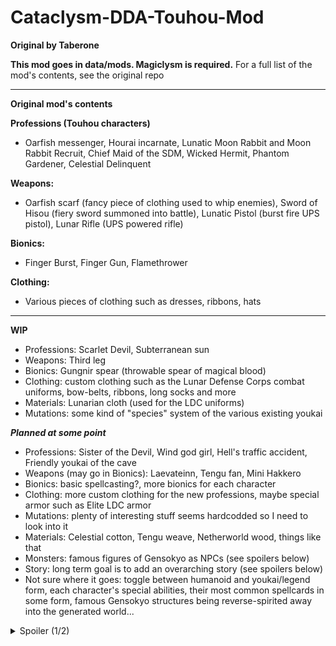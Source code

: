 # Cataclysm-DDA-Touhou-Mod
**Original by Taberone**

**This mod goes in data/mods. Magiclysm is required.**
For a full list of the mod's contents, see the original repo


----

**Original mod's contents**

**Professions (Touhou characters)**
* Oarfish messenger, Hourai incarnate, Lunatic Moon Rabbit and Moon Rabbit Recruit, Chief Maid of the SDM, Wicked Hermit, Phantom Gardener, Celestial Delinquent

**Weapons:**
* Oarfish scarf (fancy piece of clothing used to whip enemies), Sword of Hisou (fiery sword summoned into battle), Lunatic Pistol (burst fire UPS pistol), Lunar Rifle (UPS powered rifle)

**Bionics:**
* Finger Burst, Finger Gun, Flamethrower

**Clothing:**
* Various pieces of clothing such as dresses, ribbons, hats


----

**WIP**
* Professions: Scarlet Devil, Subterranean sun
* Weapons: Third leg
* Bionics: Gungnir spear (throwable spear of magical blood)
* Clothing: custom clothing such as the Lunar Defense Corps combat uniforms, bow-belts, ribbons, long socks and more
* Materials: Lunarian cloth (used for the LDC uniforms)
* Mutations: some kind of "species" system of the various existing youkai


***Planned at some point***
* Professions: Sister of the Devil, Wind god girl, Hell's traffic accident, Friendly youkai of the cave
* Weapons (may go in Bionics): Laevateinn, Tengu fan, Mini Hakkero 
* Bionics: basic spellcasting?, more bionics for each character
* Clothing: more custom clothing for the new professions, maybe special armor such as Elite LDC armor
* Mutations: plenty of interesting stuff seems hardcodded so I need to look into it
* Materials: Celestial cotton, Tengu weave, Netherworld wood, things like that
* Monsters: famous figures of Gensokyo as NPCs (see spoilers below)
* Story: long term goal is to add an overarching story (see spoilers below)
* Not sure where it goes: toggle between humanoid and youkai/legend form, each character's special abilities, their most common spellcards in some form, famous Gensokyo structures being reverse-spirited away into the generated world...


<details>
    <summary>Spoiler (1/2)</summary>
    Current profession descriptions give a initial glimpse of an underlying story. So far, a tl;dr is that certain mastermind youkai is related in some way or another to the Cataclysm, so she played her hand accordingly. Each profession would then meet Gensokyo's NPCs or find items or structures in the world, and continue the story from that point. Again, this is a long term goal after I finish adding and fixing most of the "core" mod
    <details>
        <summary>Spoiler (2/2)</summary>
        I think certain 2hu fan work matches the first D of CDDA almost perfectly
            </details>
</details>

